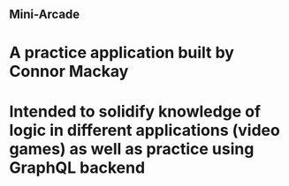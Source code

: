 ## Mini-Arcade

# A practice application built by Connor Mackay

# Intended to solidify knowledge of logic in different applications (video games) as well as practice using GraphQL backend

